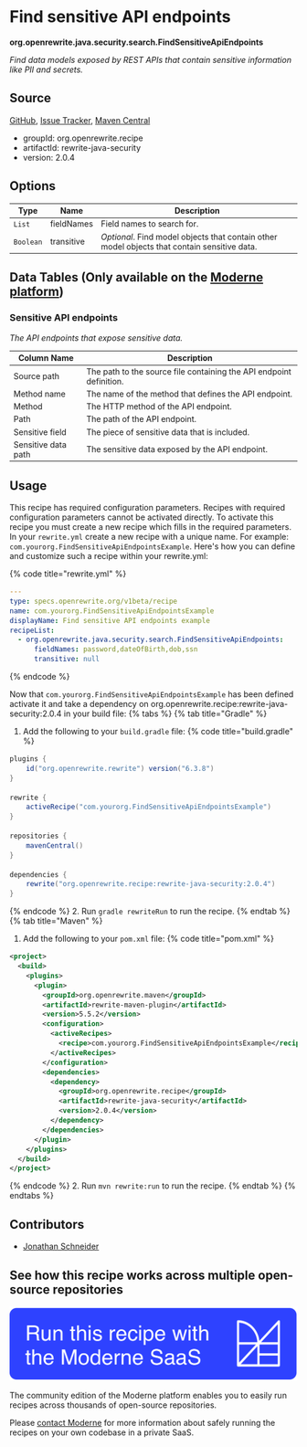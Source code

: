 # Find sensitive API endpoints

**org.openrewrite.java.security.search.FindSensitiveApiEndpoints**

_Find data models exposed by REST APIs that contain sensitive information like PII and secrets._

## Source

[GitHub](https://github.com/openrewrite/rewrite-java-security/blob/main/src/main/java/org/openrewrite/java/security/search/FindSensitiveApiEndpoints.java), [Issue Tracker](https://github.com/openrewrite/rewrite-java-security/issues), [Maven Central](https://central.sonatype.com/artifact/org.openrewrite.recipe/rewrite-java-security/2.0.4/jar)

* groupId: org.openrewrite.recipe
* artifactId: rewrite-java-security
* version: 2.0.4

## Options

| Type | Name | Description |
| -- | -- | -- |
| `List` | fieldNames | Field names to search for. |
| `Boolean` | transitive | *Optional*. Find model objects that contain other model objects that contain sensitive data. |

## Data Tables (Only available on the [Moderne platform](https://app.moderne.io/))

### Sensitive API endpoints

_The API endpoints that expose sensitive data._

| Column Name | Description |
| ----------- | ----------- |
| Source path | The path to the source file containing the API endpoint definition. |
| Method name | The name of the method that defines the API endpoint. |
| Method | The HTTP method of the API endpoint. |
| Path | The path of the API endpoint. |
| Sensitive field | The piece of sensitive data that is included. |
| Sensitive data path | The sensitive data exposed by the API endpoint. |


## Usage

This recipe has required configuration parameters. Recipes with required configuration parameters cannot be activated directly. To activate this recipe you must create a new recipe which fills in the required parameters. In your `rewrite.yml` create a new recipe with a unique name. For example: `com.yourorg.FindSensitiveApiEndpointsExample`.
Here's how you can define and customize such a recipe within your rewrite.yml:

{% code title="rewrite.yml" %}
```yaml
---
type: specs.openrewrite.org/v1beta/recipe
name: com.yourorg.FindSensitiveApiEndpointsExample
displayName: Find sensitive API endpoints example
recipeList:
  - org.openrewrite.java.security.search.FindSensitiveApiEndpoints:
      fieldNames: password,dateOfBirth,dob,ssn
      transitive: null
```
{% endcode %}

Now that `com.yourorg.FindSensitiveApiEndpointsExample` has been defined activate it and take a dependency on org.openrewrite.recipe:rewrite-java-security:2.0.4 in your build file:
{% tabs %}
{% tab title="Gradle" %}
1. Add the following to your `build.gradle` file:
{% code title="build.gradle" %}
```groovy
plugins {
    id("org.openrewrite.rewrite") version("6.3.8")
}

rewrite {
    activeRecipe("com.yourorg.FindSensitiveApiEndpointsExample")
}

repositories {
    mavenCentral()
}

dependencies {
    rewrite("org.openrewrite.recipe:rewrite-java-security:2.0.4")
}
```
{% endcode %}
2. Run `gradle rewriteRun` to run the recipe.
{% endtab %}
{% tab title="Maven" %}
1. Add the following to your `pom.xml` file:
{% code title="pom.xml" %}
```xml
<project>
  <build>
    <plugins>
      <plugin>
        <groupId>org.openrewrite.maven</groupId>
        <artifactId>rewrite-maven-plugin</artifactId>
        <version>5.5.2</version>
        <configuration>
          <activeRecipes>
            <recipe>com.yourorg.FindSensitiveApiEndpointsExample</recipe>
          </activeRecipes>
        </configuration>
        <dependencies>
          <dependency>
            <groupId>org.openrewrite.recipe</groupId>
            <artifactId>rewrite-java-security</artifactId>
            <version>2.0.4</version>
          </dependency>
        </dependencies>
      </plugin>
    </plugins>
  </build>
</project>
```
{% endcode %}
2. Run `mvn rewrite:run` to run the recipe.
{% endtab %}
{% endtabs %}

## Contributors
* [Jonathan Schneider](mailto:jkschneider@gmail.com)


## See how this recipe works across multiple open-source repositories

[![Moderne Link Image](/.gitbook/assets/ModerneRecipeButton.png)](https://app.moderne.io/recipes/org.openrewrite.java.security.search.FindSensitiveApiEndpoints)

The community edition of the Moderne platform enables you to easily run recipes across thousands of open-source repositories.

Please [contact Moderne](https://moderne.io/product) for more information about safely running the recipes on your own codebase in a private SaaS.
